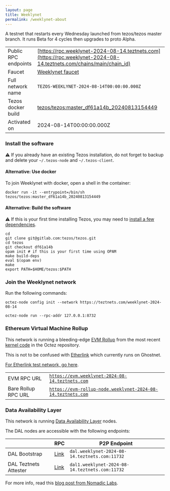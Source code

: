 ```yaml
---
layout: page
title: Weeklynet
permalink: /weeklynet-about
---
```


A testnet that restarts every Wednesday launched from tezos/tezos master branch. It runs Beta for 4 cycles then upgrades to proto Alpha.

| | |
|-------|---------------------|
| Public RPC endpoints | [https://rpc.weeklynet-2024-08-14.teztnets.com](https://rpc.weeklynet-2024-08-14.teztnets.com/chains/main/chain_id)<br/> |
| Faucet | [Weeklynet faucet](https://faucet.weeklynet-2024-08-14.teztnets.com) |
| Full network name | `TEZOS-WEEKLYNET-2024-08-14T00:00:00.000Z` |
| Tezos docker build | [tezos/tezos:master_df61a14b_20240813154449](https://hub.docker.com/r/tezos/tezos/tags?page=1&ordering=last_updated&name=master_df61a14b_20240813154449) |
| Activated on | 2024-08-14T00:00:00.000Z |





### Install the software

⚠️  If you already have an existing Tezos installation, do not forget to backup and delete your `~/.tezos-node` and `~/.tezos-client`.



#### Alternative: Use docker

To join Weeklynet with docker, open a shell in the container:

```
docker run -it --entrypoint=/bin/sh tezos/tezos:master_df61a14b_20240813154449
```


#### Alternative: Build the software

⚠️  If this is your first time installing Tezos, you may need to [install a few dependencies](https://tezos.gitlab.io/introduction/howtoget.html#setting-up-the-development-environment-from-scratch).

```
cd
git clone git@gitlab.com:tezos/tezos.git
cd tezos
git checkout df61a14b
opam init # if this is your first time using OPAM
make build-deps
eval $(opam env)
make
export PATH=$HOME/tezos:$PATH
```

### Join the Weeklynet network

Run the following commands:

```
octez-node config init --network https://teztnets.com/weeklynet-2024-08-14

octez-node run --rpc-addr 127.0.0.1:8732
```


### Ethereum Virtual Machine Rollup

This network is running a bleeding-edge [EVM Rollup](https://docs.etherlink.com/welcome/what-is-etherlink) from the most recent [kernel code](https://gitlab.com/tezos/tezos/-/tree/master/etherlink) in the Octez repository.

This is not to be confused with [Etherlink](https://docs.etherlink.com/get-started/connect-your-wallet-to-etherlink) which currently runs on Ghostnet.

[For Etherlink test network, go here](https://docs.etherlink.com/get-started/connect-your-wallet-to-etherlink).

| | |
|-------|---------------------|
| EVM RPC URL | [`https://evm.weeklynet-2024-08-14.teztnets.com`](https://evm.weeklynet-2024-08-14.teztnets.com) |
| Bare Rollup RPC URL | [`https://evm-rollup-node.weeklynet-2024-08-14.teztnets.com`](https://evm-rollup-node.weeklynet-2024-08-14.teztnets.com/global/block/head) |




### Data Availability Layer

This network is running [Data Availability Layer](https://tezos.gitlab.io/shell/dal.html) nodes.


The DAL nodes are accessible with the following endpoints:

| | RPC | P2P Endpoint |
|------------|---------|--------------|
| DAL Bootstrap | [Link](https://dal-bootstrap-rpc.weeklynet-2024-08-14.teztnets.com/p2p/gossipsub/scores) | `dal.weeklynet-2024-08-14.teztnets.com:11732` |
| DAL Teztnets Attester | [Link](https://dal-attester-rpc.weeklynet-2024-08-14.teztnets.com/p2p/gossipsub/scores) | `dal1.weeklynet-2024-08-14.teztnets.com:11732` |


For more info, read this [blog post from Nomadic Labs](https://research-development.nomadic-labs.com/data-availability-layer-tezos.html).



